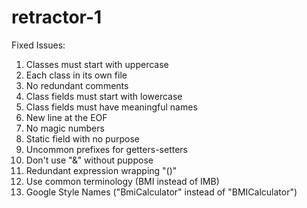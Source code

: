 # retractor-1

Fixed Issues:
1. Classes must start with uppercase
2. Each class in its own file 
3. No redundant comments
4. Class fields must start with lowercase
5. Class fields must have meaningful names
6. New line at the EOF
7. No magic numbers
8. Static field with no purpose
9. Uncommon prefixes for getters-setters
10. Don't use "&" without puppose
11. Redundant expression wrapping "()"
12. Use common terminology (BMI instead of IMB)
13. Google Style Names ("BmiCalculator" instead of "BMICalculator")
